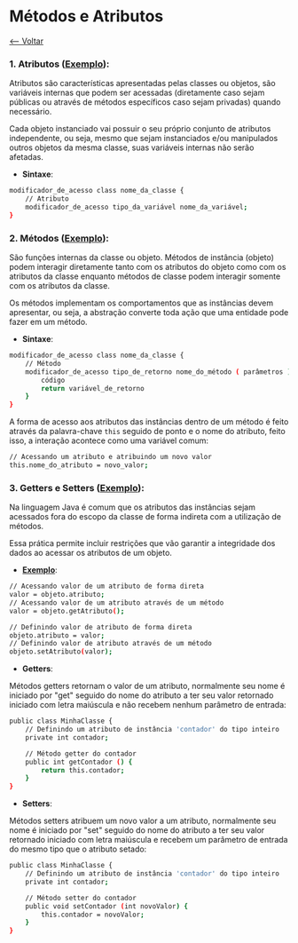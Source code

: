 # Métodos e Atributos
[<-- Voltar](../README.md)

### 1. Atributos ([Exemplo](./Conta.java)):

Atributos são características apresentadas pelas classes ou objetos, são variáveis internas que podem ser acessadas (diretamente caso sejam públicas ou através de métodos específicos caso sejam privadas) quando necessário.

Cada objeto instanciado vai possuir o seu próprio conjunto de atributos independente, ou seja, mesmo que sejam instanciados e/ou manipulados outros objetos da mesma classe, suas variáveis internas não serão afetadas.

- **Sintaxe**:

```bash
modificador_de_acesso class nome_da_classe {
    // Atributo
    modificador_de_acesso tipo_da_variável nome_da_variável;
}
```

### 2. Métodos ([Exemplo](./Conta.java)):

São funções internas da classe ou objeto. Métodos de instância (objeto) podem interagir diretamente tanto com os atributos do objeto como com os atributos da classe enquanto métodos de classe podem interagir somente com os atributos da classe.

Os métodos implementam os comportamentos que as instâncias devem apresentar, ou seja, a abstração converte toda ação que uma entidade pode fazer em um método.

- **Sintaxe**:

```bash
modificador_de_acesso class nome_da_classe {
    // Método
    modificador_de_acesso tipo_de_retorno nome_do_método ( parâmetros ) {
        código
        return variável_de_retorno
    }
}
```

A forma de acesso aos atributos das instâncias dentro de um método é feito através da palavra-chave ```this``` seguido de ponto e o nome do atributo, feito isso, a interação acontece como uma variável comum:

```bash
// Acessando um atributo e atribuindo um novo valor
this.nome_do_atributo = novo_valor;
```

### 3. Getters e Setters ([Exemplo](./ContaGetSet.java)):

Na linguagem Java é comum que os atributos das instâncias sejam acessados fora do escopo da classe de forma indireta com a utilização de métodos.

Essa prática permite incluir restrições que vão garantir a integridade dos dados ao acessar os atributos de um objeto.

- [**Exemplo**](./Exemplo.java):

```bash
// Acessando valor de um atributo de forma direta
valor = objeto.atributo;
// Acessando valor de um atributo através de um método
valor = objeto.getAtributo();

// Definindo valor de atributo de forma direta
objeto.atributo = valor;
// Definindo valor de atributo através de um método
objeto.setAtributo(valor);
```

- **Getters**:

Métodos getters retornam o valor de um atributo, normalmente seu nome é iniciado por "get" seguido do nome do atributo a ter seu valor retornado iniciado com letra maiúscula e não recebem nenhum parâmetro de entrada:

```bash
public class MinhaClasse {
    // Definindo um atributo de instância 'contador' do tipo inteiro
    private int contador;

    // Método getter do contador
    public int getContador () {
        return this.contador;
    }
}
```

- **Setters**:

Métodos setters atribuem um novo valor a um atributo, normalmente seu nome é iniciado por "set" seguido do nome do atributo a ter seu valor retornado iniciado com letra maiúscula e recebem um parâmetro de entrada do mesmo tipo que o atributo setado:

```bash
public class MinhaClasse {
    // Definindo um atributo de instância 'contador' do tipo inteiro
    private int contador;

    // Método setter do contador
    public void setContador (int novoValor) {
        this.contador = novoValor;
    }
}
```
